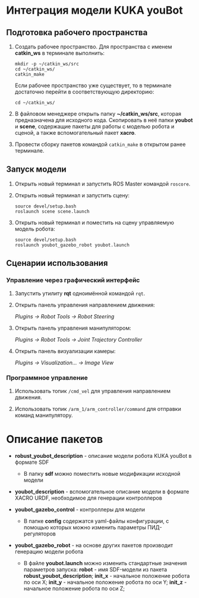 # Интеграция модели KUKA youBot

## Подготовка рабочего пространства

1. Создать рабочее пространство. Для пространства с именем **catkin_ws** в терминале выполнить:

   ```
   mkdir -p ~/catkin_ws/src
   cd ~/catkin_ws/
   catkin_make
   ```

   Если рабочее пространство уже существует, то в терминале достаточно перейти в соответствующую директорию:

   `cd ~/catkin_ws/`

2. В файловом менеджере открыть папку **~/catkin_ws/src**, которая предназначена для исходного кода. Скопировать в неё папки **youbot** и **scene**, содержащие пакеты для работы с моделью робота и сценой, а также вспомогательный пакет **xacro**.

3. Провести сборку пакетов командой `catkin_make` в открытом ранее терминале.

## Запуск модели

1. Открыть новый терминал и запустить ROS Master командой `roscore`.

2. Открыть новый терминал и запустить сцену:

   ```
   source devel/setup.bash
   roslaunch scene scene.launch
   ```

3. Открыть новый терминал и поместить на сцену управляемую модель робота:

   ```
   source devel/setup.bash
   roslaunch youbot_gazebo_robot youbot.launch
   ```

## Сценарии использования

### Управление через графический интерфейс

1. Запустить утилиту **rqt** одноимённой командой `rqt`.

2. Открыть панель управления направлением движения:

   _Plugins -> Robot Tools -> Robot Steering_

3. Открыть панель управления манипулятором:

   _Plugins -> Robot Tools -> Joint Trajectory Controller_

4. Открыть панель визуализации камеры:

   _Plugins -> Visualization... -> Image View_

### Программное управление

1. Использовать топик `/cmd_vel` для управления направлением движения.

2. Использовать топик `/arm_1/arm_controller/command` для отправки команд манипулятору.

# Описание пакетов

- **robust_youbot_description** - описание модели робота KUKA youBot в формате SDF

  - В папку **sdf** можно поместить новые модификации исходной модели

- **youbot_description** - вспомогательное описание модели в формате XACRO URDF, необходимое для генерации контроллеров

- **youbot_gazebo_control** - контроллеры для модели

  - В папке **config** содержатся yaml-файлы конфигурации, с помощью которых можно изменить параметры ПИД-регуляторов

- **youbot_gazebo_robot** - на основе других пакетов производит генерацию модели робота

  - В файле **youbot.launch** можно изменить стандартные значения параметров запуска: **robot** - имя SDF-модели из пакета **robust_youbot_description**; **init_x** - начальное положение робота по оси X; **init_y** - начальное положение робота по оси Y; **init_z** - начальное положение робота по оси Z;
